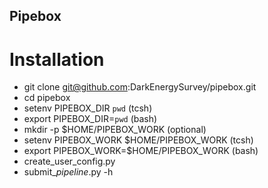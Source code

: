 ## Pipebox

# Installation

- git clone git@github.com:DarkEnergySurvey/pipebox.git
- cd pipebox
- setenv PIPEBOX_DIR `pwd` (tcsh)
- export PIPEBOX_DIR=`pwd` (bash)
- mkdir -p $HOME/PIPEBOX_WORK  (optional)
- setenv PIPEBOX_WORK $HOME/PIPEBOX_WORK  (tcsh)
- export PIPEBOX_WORK=$HOME/PIPEBOX_WORK (bash)
- create_user_config.py 
- submit_*pipeline*.py -h
